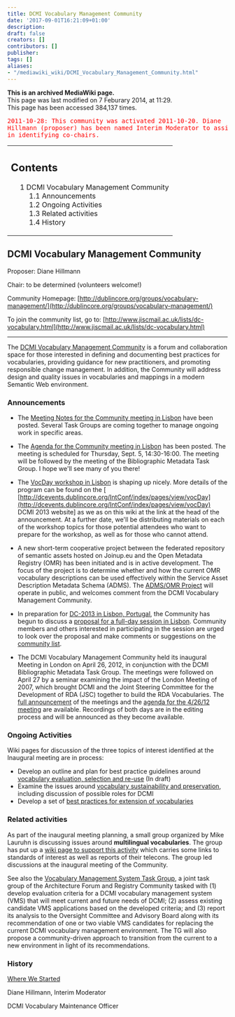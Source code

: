 ```yaml
---
title: DCMI Vocabulary Management Community
date: '2017-09-01T16:21:09+01:00'
description: 
draft: false
creators: []
contributors: []
publisher: 
tags: []
aliases:
- "/mediawiki_wiki/DCMI_Vocabulary_Management_Community.html"
---
```


 **This is an archived MediaWiki page.**  
This page was last modified on 7 Feburary 2014, at 11:29.  
This page has been accessed 384,137 times.

<pre style="color:red">2011-10-28: This community was activated 2011-10-20. Diane 
Hillmann (proposer) has been named Interim Moderator to assist the new community 
in identifying co-chairs.</pre><table id="toc" class="toc">
  <tr>
    <td>
      <div id="toctitle">
        <h2>Contents</h2>
      </div>
      <ul>
        <li class="toclevel-1 tocsection-1">
          <a href="#DCMI_Vocabulary_Management_Community"><span class="tocnumber">1</span> <span class="toctext">DCMI Vocabulary Management Community</span></a>
          <ul>
            <li class="toclevel-2 tocsection-2"><a href="#Announcements"><span class="tocnumber">1.1</span> <span class="toctext">Announcements</span></a></li>
            <li class="toclevel-2 tocsection-3"><a href="#Ongoing_Activities"><span class="tocnumber">1.2</span> <span class="toctext">Ongoing Activities</span></a></li>
            <li class="toclevel-2 tocsection-4"><a href="#Related_activities"><span class="tocnumber">1.3</span> <span class="toctext">Related activities</span></a></li>
            <li class="toclevel-2 tocsection-5"><a href="#History"><span class="tocnumber">1.4</span> <span class="toctext">History</span></a></li>
          </ul>
        </li>
      </ul>
    </td>
  </tr>
</table>

## DCMI Vocabulary Management Community 

Proposer: Diane Hillmann

Chair: to be determined (volunteers welcome!)

Community Homepage: [http://dublincore.org/groups/vocabulary-management/](http://dublincore.org/groups/vocabulary-management/)

To join the community list, go to: [http://www.jiscmail.ac.uk/lists/dc-vocabulary.html](http://www.jiscmail.ac.uk/lists/dc-vocabulary.html)

* * *

The [DCMI Vocabulary Management Community](/mediawiki_wiki/DCMI_Vocabulary_Management_Community) is a forum and collaboration space for those interested in defining and documenting best practices for vocabularies, providing guidance for new practitioners, and promoting responsible change management. In addition, the Community will address design and quality issues in vocabularies and mappings in a modern Semantic Web environment.

### Announcements

- The [Meeting Notes for the Community meeting in Lisbon](/mediawiki_wiki/Meeting_Notes_for_the_Community_meeting_in_Lisbon) have been posted. Several Task Groups are coming together to manage ongoing work in specific areas.

- The [Agenda for the Community meeting in Lisbon](/mediawiki_wiki/Agenda_for_the_Community_meeting_in_Lisbon) has been posted. The meeting is scheduled for Thursday, Sept. 5, 14:30-16:00. The meeting will be followed by the meeting of the Bibliographic Metadata Task Group. I hope we'll see many of you there!

- The [VocDay workshop in Lisbon](/mediawiki_wiki/VocDay_workshop_in_Lisbon) is shaping up nicely. More details of the program can be found on the [﻿﻿ [http://dcevents.dublincore.org/IntConf/index/pages/view/vocDay](http://dcevents.dublincore.org/IntConf/index/pages/view/vocDay) DCMI 2013 website] as we as on this wiki at the link at the head of the announcement. At a further date, we'll be distributing materials on each of the workshop topics for those potential attendees who want to prepare for the workshop, as well as for those who cannot attend.

- A new short-term cooperative project between the federated repository of semantic assets hosted on Joinup.eu and the Open Metadata Registry (OMR) has been initiated and is in active development. The focus of the project is to determine whether and how the current OMR vocabulary descriptions can be used effectively within the Service Asset Description Metadata Schema (ADMS). The [ADMS/OMR Project](/mediawiki_wiki/ADMS/OMR_Project) will operate in public, and welcomes comment from the DCMI Vocabulary Management Community.

- In preparation for [DC-2013 in Lisbon, Portugal](http://dcevents.dublincore.org/index.php/IntConf/dc-2013), the Community has begun to discuss a [proposal for a full-day session in Lisbon](/mediawiki_wiki/Proposal_for_a_full-day_session_in_Lisbon). Community members and others interested in participating in the session are urged to look over the proposal and make comments or suggestions on the [community list](http://www.jiscmail.ac.uk/lists/dc-vocabulary.html).

- The DCMI Vocabulary Management Community held its inaugural Meeting in London on April 26, 2012, in conjunction with the DCMI Bibliographic Metadata Task Group. The meetings were followed on April 27 by a seminar examining the impact of the London Meeting of 2007, which brought DCMI and the Joint Steering Committee for the Development of RDA (JSC) together to build the RDA Vocabularies. The [full announcement](/mediawiki_wiki/Full_announcement) of the meetings and the [agenda for the 4/26/12 meeting](/mediawiki_wiki/Agenda_for_2012_04_26_meeting) are available. Recordings of both days are in the editing process and will be announced as they become available.

### Ongoing Activities

Wiki pages for discussion of the three topics of interest identified at the Inaugural meeting are in process:

- Develop an outline and plan for best practice guidelines around [vocabulary evaluation, selection and re-use](/mediawiki_wiki/Vocabulary_evaluation,_selection_and_re-use) (In draft)
- Examine the issues around [vocabulary sustainability and preservation](/index.php?title=Vocabulary_sustainability_and_preservation&action=edit&redlink=1 "Vocabulary sustainability and preservation (page does not exist)"), including discussion of possible roles for DCMI
- Develop a set of [best practices for extension of vocabularies](/index.php?title=Best_practices_for_extension_of_vocabularies&action=edit&redlink=1 "Best practices for extension of vocabularies (page does not exist)")

### Related activities

As part of the inaugural meeting planning, a small group organized by Mike Lauruhn is discussing issues around **multilingual vocabularies**. The group has put up a [wiki page to support this activity](/mediawiki_wiki/Multilingual_Vocabulary_Standards) which carries some links to standards of interest as well as reports of their telecons. The group led discussions at the inaugural meeting of the Community.

See also the [Vocabulary Management System Task Group](/mediawiki_wiki/Vocabulary_Management_System_Task_Group), a joint task group of the Architecture Forum and Registry Community tasked with (1) develop evaluation criteria for a DCMI vocabulary management system (VMS) that will meet current and future needs of DCMI; (2) assess existing candidate VMS applications based on the developed criteria; and (3) report its analysis to the Oversight Committee and Advisory Board along with its recommendation of one or two viable VMS candidates for replacing the current DCMI vocabulary management environment. The TG will also propose a community-driven approach to transition from the current to a new environment in light of its recommendations.

### History

[Where We Started](/mediawiki_wiki/Where_We_Started)

Diane Hillmann, Interim Moderator

DCMI Vocabulary Maintenance Officer

